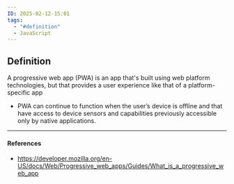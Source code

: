 ```yaml
---
ID: 2025-02-12-15:01
tags:
  - "#definition"
  - JavaScript
---
```

## Definition

A progressive web app (PWA) is an app that's built using web platform technologies, but that provides a user experience like that of a platform-specific app
- PWA can continue to function when the user’s device is offline and that have access to device sensors and capabilities previously accessible only by native applications.

---
#### References
- https://developer.mozilla.org/en-US/docs/Web/Progressive_web_apps/Guides/What_is_a_progressive_web_app
